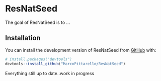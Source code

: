
<!-- README.md is generated from README.Rmd. Please edit that file -->

# ResNatSeed

The goal of ResNatSeed is to …

## Installation

You can install the development version of ResNatSeed from
[GitHub](https://github.com/) with:

``` r
# install.packages("devtools")
devtools::install_github("MarcoPittarello/ResNatSeed")
```

Everything still up to date..work in progress
